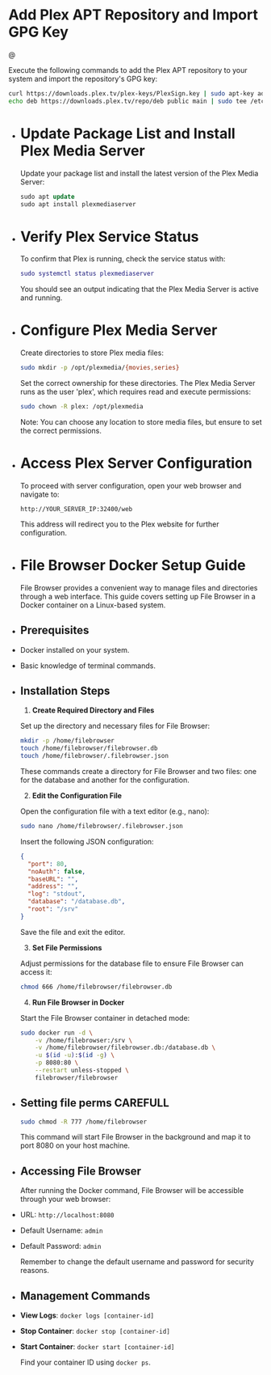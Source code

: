 # Add Plex APT Repository and Import GPG Key
@

Execute the following commands to add the Plex APT repository to your system and import the repository's GPG key:

```bash
curl https://downloads.plex.tv/plex-keys/PlexSign.key | sudo apt-key add -
echo deb https://downloads.plex.tv/repo/deb public main | sudo tee /etc/apt/sources.list.d/plexmediaserver.list
```
- # Update Package List and Install Plex Media Server
  
  Update your package list and install the latest version of the Plex Media Server:
  
  ```sql
  sudo apt update
  sudo apt install plexmediaserver
  ```
- # Verify Plex Service Status
  
  To confirm that Plex is running, check the service status with:
  
  ```lua
  sudo systemctl status plexmediaserver
  ```
  
  You should see an output indicating that the Plex Media Server is active and running.
- # Configure Plex Media Server
  
  Create directories to store Plex media files:
  
  ```bash
  sudo mkdir -p /opt/plexmedia/{movies,series}
  ```
  
  Set the correct ownership for these directories. The Plex Media Server runs as the user 'plex', which requires read and execute permissions:
  
  ```bash
  sudo chown -R plex: /opt/plexmedia
  ```
  
  Note: You can choose any location to store media files, but ensure to set the correct permissions.
- # Access Plex Server Configuration
  
  To proceed with server configuration, open your web browser and navigate to:
  
  ```arduino
  http://YOUR_SERVER_IP:32400/web
  ```
  
  This address will redirect you to the Plex website for further configuration.
- # File Browser Docker Setup Guide
  
  File Browser provides a convenient way to manage files and directories through a web interface. This guide covers setting up File Browser in a Docker container on a Linux-based system.
- ## Prerequisites
- Docker installed on your system.
- Basic knowledge of terminal commands.
- ## Installation Steps
  
  1. **Create Required Directory and Files**
  
   Set up the directory and necessary files for File Browser:
  
   ```bash
   mkdir -p /home/filebrowser
   touch /home/filebrowser/filebrowser.db
   touch /home/filebrowser/.filebrowser.json
   ```
  
   These commands create a directory for File Browser and two files: one for the database and another for the configuration.
  
  2. **Edit the Configuration File**
  
   Open the configuration file with a text editor (e.g., nano):
  
   ```bash
   sudo nano /home/filebrowser/.filebrowser.json
   ```
  
   Insert the following JSON configuration:
  
   ```json
   {
     "port": 80,
     "noAuth": false,
     "baseURL": "",
     "address": "",
     "log": "stdout",
     "database": "/database.db",
     "root": "/srv"
   }
   ```
  
   Save the file and exit the editor.
  
  3. **Set File Permissions**
  
   Adjust permissions for the database file to ensure File Browser can access it:
  
   ```bash
   chmod 666 /home/filebrowser/filebrowser.db
   ```
  
  4. **Run File Browser in Docker**
  
   Start the File Browser container in detached mode:
  
   ```bash
   sudo docker run -d \
       -v /home/filebrowser:/srv \
       -v /home/filebrowser/filebrowser.db:/database.db \
       -u $(id -u):$(id -g) \
       -p 8080:80 \
       --restart unless-stopped \
       filebrowser/filebrowser
   ```
- ## Setting file perms CAREFULL
  
  ```bash
  sudo chmod -R 777 /home/filebrowser
  ```
   This command will start File Browser in the background and map it to port 8080 on your host machine.
- ## Accessing File Browser
  
  After running the Docker command, File Browser will be accessible through your web browser:
- URL: `http://localhost:8080`
- Default Username: `admin`
- Default Password: `admin`
  
  Remember to change the default username and password for security reasons.
- ## Management Commands
- **View Logs**: `docker logs [container-id]`
- **Stop Container**: `docker stop [container-id]`
- **Start Container**: `docker start [container-id]`
  
  Find your container ID using `docker ps`.